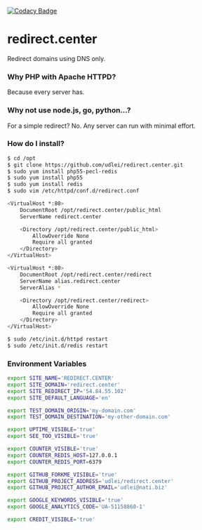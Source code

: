[![Codacy Badge](https://api.codacy.com/project/badge/grade/0ca94eb639ed4622b6797842d9b72028)](https://www.codacy.com/app/udlei/redirect-center)

# redirect.center
Redirect domains using DNS only.

### Why PHP with Apache HTTPD?
Because every server has.

### Why not use node.js, go, python...?
For a simple redirect? No. Any server can run with minimal effort.

### How do I install?

```sh
$ cd /opt
$ git clone https://github.com/udlei/redirect.center.git
$ sudo yum install php55-pecl-redis
$ sudo yum install php55
$ sudo yum install redis
$ sudo vim /etc/httpd/conf.d/redirect.conf

<VirtualHost *:80>
    DocumentRoot /opt/redirect.center/public_html
    ServerName redirect.center

    <Directory /opt/redirect.center/public_html>
        AllowOverride None
        Require all granted
    </Directory>
</VirtualHost>

<VirtualHost *:80>
    DocumentRoot /opt/redirect.center/redirect
    ServerName alias.redirect.center
    ServerAlias *

    <Directory /opt/redirect.center/redirect>
        AllowOverride None
        Require all granted
    </Directory>
</VirtualHost>

$ sudo /etc/init.d/httpd restart
$ sudo /etc/init.d/redis restart
```

### Environment Variables
```sh
export SITE_NAME='REDIRECT.CENTER'
export SITE_DOMAIN='redirect.center'
export SITE_REDIRECT_IP='54.84.55.102'
export SITE_DEFAULT_LANGUAGE='en'

export TEST_DOMAIN_ORIGIN='my-domain.com'
export TEST_DOMAIN_DESTINATION='my-other-domain.com'

export UPTIME_VISIBLE='true'
export SEE_TOO_VISIBLE='true'

export COUNTER_VISIBLE='true'
export COUNTER_REDIS_HOST=127.0.0.1
export COUNTER_REDIS_PORT=6379

export GITHUB_FORKME_VISIBLE='true'
export GITHUB_PROJECT_ADDRESS='udlei/redirect.center'
export GITHUB_PROJECT_AUTHOR_EMAIL='udlei@nati.biz'

export GOOGLE_KEYWORDS_VISIBLE='true'
export GOOGLE_ANALYTICS_CODE='UA-51158860-1'

export CREDIT_VISIBLE='true'
```
